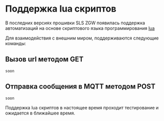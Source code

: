 # Поддержка lua скриптов

В последних версиях прошивки SLS ZGW появилась поддержка автоматизаций на основе скриптового языка программирования [lua](https://ru.wikipedia.org/wiki/Lua) 

Для взаимодействия с внешним миром, поддерживаются следующие команды:

## Вызов url методом GET 
```
soon
```

## Отправка сообщения в MQTT методом POST
```
soon
```

Поддержка lua скриптов в настоящее время проходит тестирование  и  ожидается в ближайшее время. 
